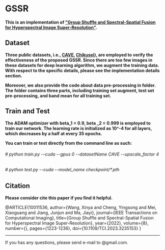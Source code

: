 # GSSR

**This is an implementation of ["Group Shuffle and Spectral-Spatial Fusion for Hyperspectral Image Super-Resolution"](https://ieeexplore.ieee.org/abstract/document/10011536).**

Dataset
------
**Three public datasets, i.e., [CAVE](https://www1.cs.columbia.edu/CAVE/databases/multispectral/ "CAVE"), [Chikusei](https://naotoyokoya.com/Download.html)), are employed to verify the effectiveness of the  proposed GSSR. Since there are too few images in these datasets for deep learning algorithm, we augment the training data. With respect to the specific details, please see the implementation details section.**

**Moreover, we also provide the code about data pre-processing in folder. The folder contains three parts, including training set augment, test set pre-processing, and band mean for all training set.**


Train and Test
--------
**The ADAM optimizer with beta_1 = 0.9, beta _2 = 0.999 is employed to train our network.  The learning rate is initialized as 10^-4 for all layers, which decreases by a half at every 35 epochs.**

**You can train or test directly from the command line as such:**

###### # python train.py --cuda --gpus 0 --datasetName CAVE  --upscale_factor 4
###### # python test.py --cuda --model_name checkpoint/*.pth

Citation 
--------
**Please consider cite this paper if you find it helpful.**
  
@ARTICLE{10011536,
		author={Wang, Xinya and Cheng, Yingsong and Mei, Xiaoguang and Jiang, Junjun and Ma, Jiayi},
		journal={IEEE Transactions on Computational Imaging}, 
		title={Group Shuffle and Spectral-Spatial Fusion for Hyperspectral Image Super-Resolution}, 
		year={2022},
		volume={8},
		number={},
		pages={1223-1236},
		doi={10.1109/TCI.2023.3235153}
}

--------
If you has any questions, please send e-mail to @gmail.com.

